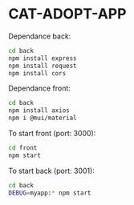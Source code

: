 # CAT-ADOPT-APP

Dependance back:
```bash
cd back
npm install express
npm install request
npm install cors
```

Dependance front:
```bash
cd back
npm install axios
npm i @mui/material
```

To start front (port: 3000):
```bash
cd front
npm start
```

To start back (port: 3001):
```bash
cd back
DEBUG=myapp:* npm start
```